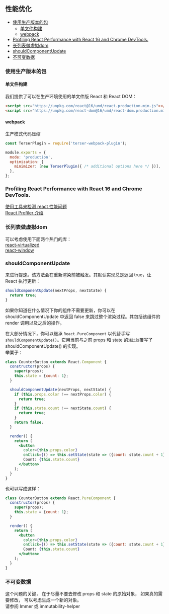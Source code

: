 ## 性能优化

<!-- toc -->

- [使用生产版本的包](#%E4%BD%BF%E7%94%A8%E7%94%9F%E4%BA%A7%E7%89%88%E6%9C%AC%E7%9A%84%E5%8C%85)
  * [单文件构建](#%E5%8D%95%E6%96%87%E4%BB%B6%E6%9E%84%E5%BB%BA)
  * [webpack](#webpack)
- [Profiling React Performance with React 16 and Chrome DevTools.](#profiling-react-performance-with-react-16-and-chrome-devtools)
- [长列表做虚拟dom](#%E9%95%BF%E5%88%97%E8%A1%A8%E5%81%9A%E8%99%9A%E6%8B%9Fdom)
- [shouldComponentUpdate](#shouldcomponentupdate)
- [不可变数据](#%E4%B8%8D%E5%8F%AF%E5%8F%98%E6%95%B0%E6%8D%AE)

<!-- tocstop -->

### 使用生产版本的包

#### 单文件构建
我们提供了可以在生产环境使用的单文件版 React 和 React DOM：
```html
<script src="https://unpkg.com/react@16/umd/react.production.min.js"></script>
<script src="https://unpkg.com/react-dom@16/umd/react-dom.production.min.js"></script>
```

#### webpack
生产模式代码压缩
```js
const TerserPlugin = require('terser-webpack-plugin');

module.exports = {
  mode: 'production',
  optimization: {
    minimizer: [new TerserPlugin({ /* additional options here */ })],
  },
};
```

### Profiling React Performance with React 16 and Chrome DevTools.
[使用工具来检测 react 性能问题](https://react.docschina.org/docs/optimizing-performance.html)                      
[React Profiler 介绍](https://react.docschina.org/blog/2018/09/10/introducing-the-react-profiler.html)                            


### 长列表做虚拟dom
可以考虑使用下面两个热门的库：                             
[react-virtualized](https://github.com/bvaughn/react-virtualized)                       
[react-window](https://github.com/bvaughn/react-window)


### shouldComponentUpdate 
来进行提速。该方法会在重新渲染前被触发。其默认实现总是返回 true，让 React 执行更新：
```js
shouldComponentUpdate(nextProps, nextState) {
  return true;
}
```    

如果你知道在什么情况下你的组件不需要更新，你可以在 shouldComponentUpdate 中返回 false 来跳过整个渲染过程。其包括该组件的 render 调用以及之后的操作。

在大部分情况下，你可以继承 `React.PureComponent` 以代替手写 `shouldComponentUpdate()`。它用当前与之前 props 和 state 的`浅比较`覆写了 shouldComponentUpdate() 的实现。                        
举栗子：                                
```jsx harmony
class CounterButton extends React.Component {
  constructor(props) {
    super(props);
    this.state = {count: 1};
  }

  shouldComponentUpdate(nextProps, nextState) {
    if (this.props.color !== nextProps.color) {
      return true;
    }
    if (this.state.count !== nextState.count) {
      return true;
    }
    return false;
  }

  render() {
    return (
      <button
        color={this.props.color}
        onClick={() => this.setState(state => ({count: state.count + 1}))}>
        Count: {this.state.count}
      </button>
    );
  }
}
```

也可以写成这样：                    
```jsx harmony
class CounterButton extends React.PureComponent {
  constructor(props) {
    super(props);
    this.state = {count: 1};
  }

  render() {
    return (
      <button
        color={this.props.color}
        onClick={() => this.setState(state => ({count: state.count + 1}))}>
        Count: {this.state.count}
      </button>
    );
  }
}
```

### 不可变数据
这个问题的关键， 在于尽量不要去修改 props 和 state 的原始对象， 如果真的需要修改， 可以考虑生成一个新的对象。                         
请参阅 Immer 或 immutability-helper
